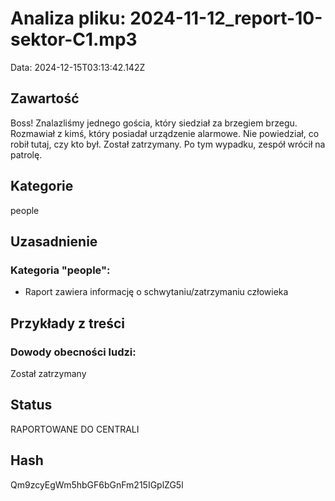 # Analiza pliku: 2024-11-12_report-10-sektor-C1.mp3
Data: 2024-12-15T03:13:42.142Z

## Zawartość
Boss! Znalazliśmy jednego gościa, który siedział za brzegiem brzegu. Rozmawiał z kimś, który posiadał urządzenie alarmowe. Nie powiedział, co robił tutaj, czy kto był. Został zatrzymany. Po tym wypadku, zespół wrócił na patrolę.

## Kategorie
people

## Uzasadnienie
### Kategoria "people":
- Raport zawiera informację o schwytaniu/zatrzymaniu człowieka




## Przykłady z treści
### Dowody obecności ludzi:
 Został zatrzymany



## Status
RAPORTOWANE DO CENTRALI

## Hash
Qm9zcyEgWm5hbGF6bGnFm215IGplZG5l
